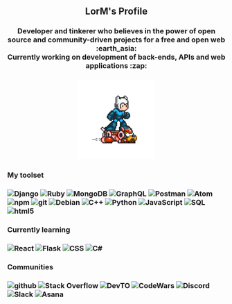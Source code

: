 <!---README--->

<h2 align="center"> LorM's Profile </h2>

<h3 align="center"> Developer and tinkerer who believes in the power of open source and community-driven projects for a free and open web :earth_asia: <br />
  Currently working on development of back-ends, APIs and web applications :zap: </h3>

<h3 align="center"> <img style="float" src="https://github.com/LorM89/LorM89/blob/main/assets/cloudyman.gif" width="180px"/> </h3>

<h3 align="left"> My toolset </h3>
<h3 align="left">
  <img alt="Django" src="https://img.shields.io/badge/-Django-0c4d06?style=flat&logo=django" /> 
  <img alt="Ruby" src="https://img.shields.io/badge/-Ruby-960505?style=flat&logo=ruby" /> 
  <img alt="MongoDB" src="https://img.shields.io/badge/-MongoDB-13aa52?style=flat&logo=mongodb&logoColor=white" />
  <img alt="GraphQL" src="https://img.shields.io/badge/-GraphQL-E10098?style=flat&logo=graphql" /> 
  <img alt="Postman" src="https://img.shields.io/badge/-Postman-d4531b?style=flat&logo=postman&logoColor=white" /> 
  <img alt="Atom" src="https://img.shields.io/badge/-Atom-0c4d06?style=flat&logo=atom" />
  <img alt="npm" src="https://img.shields.io/badge/-NPM-CB3837?style=flat&logo=npm&logoColor=white"/> 
  <img alt="git" src="https://img.shields.io/badge/-Git-13aa52?style=flat&logo=git&logoColor=white" /> 
  <img alt="Debian" src="https://img.shields.io/badge/-Debian-9f0000?style=flat&logo=debian" />
  <img alt="C++" src="https://img.shields.io/badge/-C++-2729c1?&logo=c%2b%2b&logoColor=00599C&logoColor=white" />
  <img alt="Python" src="https://img.shields.io/badge/-Python-1338bd?style=flat&logo=python&logoColor=white" />
  <img alt="JavaScript" src="https://img.shields.io/badge/-JavaSript-e3c40b?&logo=JavaScript&logoColor=black" />
  <img alt="SQL" src="https://img.shields.io/badge/-SQL-2b2b87?style=flat&logo=sqlite" />
  <img alt="html5" src="https://img.shields.io/badge/-HTML5-E34F26?style=flat&logo=html5&logoColor=white" /> 
</h3>

<h3 align="left"> Currently learning </h3>
<h3 align="left">
  <img alt="React" src="https://img.shields.io/badge/-React-2b2b87?&logo=react&logoColor=white" /> 
  <img alt="Flask" src="https://img.shields.io/badge/-Flask-333333?&logo=flask&logoColor=white" /> 
  <img alt="CSS" src="https://img.shields.io/badge/-CSS-1338bd?style=flat&logo=css&logoColor=white" /> 
  <img alt="C#" src="https://img.shields.io/badge/-C#-2b2b87?&logo=react&logoColor=white" /> 
</h3>

<h3 align="left">  Communities </h3>
<h3 align="left"> 
  <img alt="github" src="https://img.shields.io/badge/github-363635?&style=flat&logo=github&logoColor=white"/>
  <img alt="Stack Overflow" src="https://img.shields.io/badge/Stack Overflow-363635?&style=flat&logo=stackoverflow&logoColor=white"/> 
  <img alt="DevTO" src="https://img.shields.io/badge/DEVTO-363635?&style=flat&logo=dev-dot-to" /> 
  <img alt="CodeWars" src="https://img.shields.io/badge/-CodeWars-363635?&style=flat&logo=codewars"/>
  <img alt="Discord" src="https://img.shields.io/badge/Discord-363635?&style=flat&logo=discord&logoColor=white"/> 
  <img alt="Slack" src="https://img.shields.io/badge/Slack-363635?&style=flat&logo=slack"/>
  <img alt="Asana" src="https://img.shields.io/badge/-Asana-363635?style=flat&logo=asana" /> 
</h3>

<!----   <img alt="Linux" src="https://img.shields.io/badge/-Linux-000?&logo=linux" /> --->
